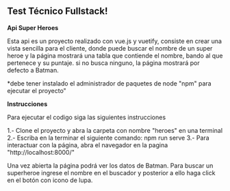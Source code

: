 ## Test Técnico Fullstack!

**Api Super Heroes**

Esta api es un proyecto realizado con vue.js y vuetify, consiste en crear una vista sencilla para el cliente, donde puede buscar el nombre de un super heroe y la página mostrará una tabla que contiende el nombre, bando al que pertenece y su puntaje.
si no busca ninguno, la página mostrará por defecto a Batman.

\*debe tener instalado el administrador de paquetes de node "npm" para ejecutar el proyecto"

**Instrucciones**

Para ejecutar el codigo siga las siguientes instrucciones

1.- Clone el proyecto y abra la carpeta con nombre "heroes" en una terminal
2.- Escriba en la terminar el siguiente comando: npm run serve
3.- Para interactuar con la página, abra el navegador en la pagina "http://localhost:8000/"

Una vez abierta la página podrá ver los datos de Batman.
Para buscar un superheroe ingrese el nombre en el buscador y posterior a ello haga click en el botón con icono de lupa.
